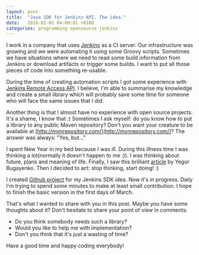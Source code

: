 ```yaml
---
layout: post
title:  "Java SDK for Jenkins API. The idea."
date:   2016-02-01 04:09:01 +0100
categories: programming opensource jenkins
---
```

I work in a company that uses [Jenkins](https://jenkins-ci.org/) as a CI server. 
Our infrastructure was growing and we 
were automating it using some Groovy scripts. Sometimes we have situations where
we need to read some build information from Jenkins or download artifacts or 
trigger some builds. I want to put all those pieces of code into something re-usable.

During the time of creating automation scripts I got some experience with 
[Jenkins Remote Access API](https://wiki.jenkins-ci.org/display/JENKINS/Remote+access+API).
I believe, I'm able to summarise my knowledge and create a small library which
will probably save some time for someone who will face the same issues that I
did.

Another thing is that I almost have no experience with open source projects. 
It's a shame, I know that :) Sometimes I ask myself: do you know how to put
a library to any public Maven repository? Don't you want your creature to be
available at [http://mvnrepository.com/](http://mvnrepository.com/)? The answer was always: "Yes, but..."

I spent New Year in my bed because I was ill. During this illness time I was 
thinking a lot(normally it doesn't happen to me :)). I was thinking about 
future, plans and meaning of life. Finally, I saw this brilliant 
[article](http://www.yegor256.com/2015/12/22/why-dont-you-contribute-to-open-source.html) by 
Yegor Bugayenko. Then I decided to act: stop thinking, start doing! :)

I created [Github project](https://github.com/aistomin/jenkins-sdk) for my 
Jenkins SDK idea. Now it's in progress. Daily I'm trying to spend some minutes
to make at least small contribution. I hope to finish the basic version in the 
first days of March.

That's what I wanted to share with you in this post. Maybe you have some 
thoughts about it? Don't hesitate to share your point of view in comments:

- Do you think somebody needs such a library?
- Would you like to help me with implementation?
- Don't you think that it's just a wasting of time?

Have a good time and happy coding everybody!